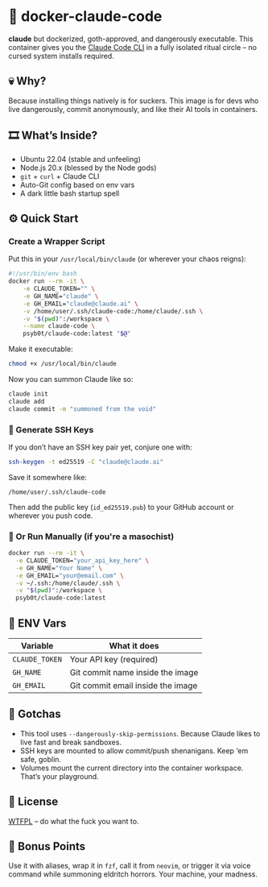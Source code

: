 # 🧠 docker-claude-code

**claude** but dockerized, goth-approved, and dangerously executable.
This container gives you the [Claude Code CLI](https://www.npmjs.com/package/@anthropic-ai/claude-code) in a fully isolated ritual circle – no cursed system installs required.

## 💀 Why?

Because installing things natively is for suckers.
This image is for devs who live dangerously, commit anonymously, and like their AI tools in containers.

## 🎞️ What’s Inside?

* Ubuntu 22.04 (stable and unfeeling)
* Node.js 20.x (blessed by the Node gods)
* `git` + `curl` + Claude CLI
* Auto-Git config based on env vars
* A dark little bash startup spell

## ⚙️ Quick Start

###  Create a Wrapper Script

Put this in your `/usr/local/bin/claude` (or wherever your chaos reigns):

```bash
#!/usr/bin/env bash
docker run --rm -it \
	-e CLAUDE_TOKEN="" \
	-e GH_NAME="claude" \
	-e GH_EMAIL="claude@claude.ai" \
	-v /home/user/.ssh/claude-code:/home/claude/.ssh \
	-v "$(pwd)":/workspace \
	--name claude-code \
	psyb0t/claude-code:latest "$@"
```

Make it executable:

```bash
chmod +x /usr/local/bin/claude
```

Now you can summon Claude like so:

```bash
claude init
claude add
claude commit -m "summoned from the void"
```

### 🥪 Generate SSH Keys

If you don’t have an SSH key pair yet, conjure one with:

```bash
ssh-keygen -t ed25519 -C "claude@claude.ai"
```

Save it somewhere like:

```
/home/user/.ssh/claude-code
```

Then add the public key (`id_ed25519.pub`) to your GitHub account or wherever you push code.

### 🧪 Or Run Manually (if you're a masochist)

```bash
docker run --rm -it \
  -e CLAUDE_TOKEN="your_api_key_here" \
  -e GH_NAME="Your Name" \
  -e GH_EMAIL="your@email.com" \
  -v ~/.ssh:/home/claude/.ssh \
  -v "$(pwd)":/workspace \
  psyb0t/claude-code:latest
```

## 🔐 ENV Vars

| Variable       | What it does                      |
| -------------- | --------------------------------- |
| `CLAUDE_TOKEN` | Your API key (required)           |
| `GH_NAME`      | Git commit name inside the image  |
| `GH_EMAIL`     | Git commit email inside the image |

## 🦴 Gotchas

* This tool uses `--dangerously-skip-permissions`. Because Claude likes to live fast and break sandboxes.
* SSH keys are mounted to allow commit/push shenanigans. Keep ‘em safe, goblin.
* Volumes mount the current directory into the container workspace. That’s your playground.

## 📜 License

[WTFPL](http://www.wtfpl.net/) – do what the fuck you want to.

## 🔮 Bonus Points

Use it with aliases, wrap it in `fzf`, call it from `neovim`, or trigger it via voice command while summoning eldritch horrors. Your machine, your madness.
